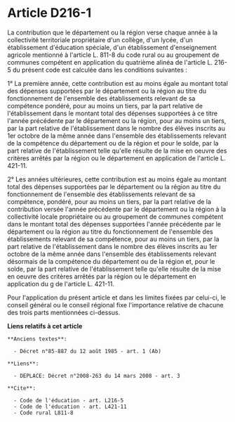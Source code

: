 # Article D216-1

La contribution que le département ou la région verse chaque année à la collectivité territoriale propriétaire d'un collège,
d'un lycée, d'un établissement d'éducation spéciale, d'un établissement d'enseignement agricole mentionné à l'article L.
811-8 du code rural ou au groupement de communes compétent en application du quatrième alinéa de l'article L. 216-5 du
présent code est calculée dans les conditions suivantes :

1° La première année, cette contribution est au moins égale au montant total des dépenses supportées par le département ou la
région au titre du fonctionnement de l'ensemble des établissements relevant de sa compétence pondéré, pour au moins un tiers,
par la part relative de l'établissement dans le montant total des dépenses supportées à ce titre l'année précédente par le
département ou la région, pour au moins un tiers, par la part relative de l'établissement dans le nombre des élèves inscrits
au 1er octobre de la même année dans l'ensemble des établissements relevant de la compétence du département ou de la région
et pour le solde, par la part relative de l'établissement telle qu'elle résulte de la mise en oeuvre des critères arrêtés par
la région ou le département en application de l'article L. 421-11.

2° Les années ultérieures, cette contribution est au moins égale au montant total des dépenses supportées par le département
ou la région au titre du fonctionnement de l'ensemble des établissements relevant de sa compétence, pondéré, pour au moins un
tiers, par la part relative de la contribution versée l'année précédente par le département ou la région à la collectivité
locale propriétaire ou au groupement de communes compétent dans le montant total des dépenses supportées l'année précédente
par le département ou la région au titre du fonctionnement de l'ensemble des établissements relevant de sa compétence, pour
au moins un tiers, par la part relative de l'établissement dans le nombre des élèves inscrits au 1er octobre de la même année
dans l'ensemble des établissements relevant désormais de la compétence du département ou de la région et, pour le solde, par
la part relative de l'établissement telle qu'elle résulte de la mise en oeuvre des critères arrêtés par la région ou le
département en application du g de l'article L. 421-11.

Pour l'application du présent article et dans les limites fixées par celui-ci, le conseil général ou le conseil régional fixe
l'importance relative de chacune des trois parts mentionnées ci-dessus.

**Liens relatifs à cet article**

	**Anciens textes**:

	  - Décret n°85-887 du 12 août 1985 - art. 1 (Ab)

	**Liens**:

	  - DEPLACE: Décret n°2008-263 du 14 mars 2008 - art. 3

	**Cite**:

	  - Code de l'éducation - art. L216-5
	  - Code de l'éducation - art. L421-11
	  - Code rural L811-8
